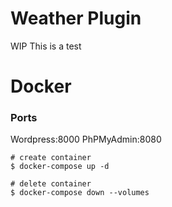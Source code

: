 # Weather Plugin
WIP
This is a test
# Docker
### Ports
Wordpress:8000
PhPMyAdmin:8080

```
# create container
$ docker-compose up -d

# delete container
$ docker-compose down --volumes

``` 

